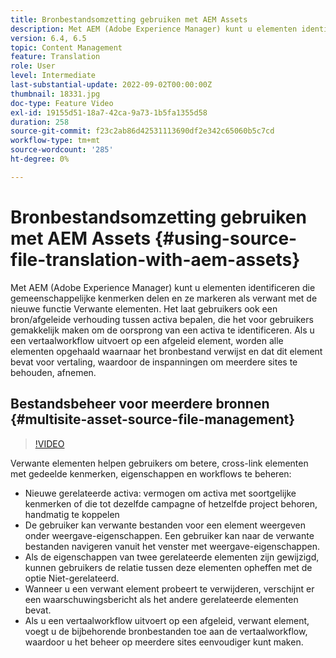 ```yaml
---
title: Bronbestandsomzetting gebruiken met AEM Assets
description: Met AEM (Adobe Experience Manager) kunt u elementen identificeren die gemeenschappelijke kenmerken delen en ze markeren als verwant met de nieuwe functie Verwante elementen. Het laat gebruikers ook een bron/afgeleide verhouding tussen activa bepalen, die het voor gebruikers gemakkelijk maken om de oorsprong van een activa te identificeren. Als u een vertaalworkflow uitvoert op een afgeleid element, worden alle elementen opgehaald waarnaar het bronbestand verwijst en dat dit element bevat voor vertaling, waardoor de inspanningen om meerdere sites te behouden, afnemen.
version: 6.4, 6.5
topic: Content Management
feature: Translation
role: User
level: Intermediate
last-substantial-update: 2022-09-02T00:00:00Z
thumbnail: 18331.jpg
doc-type: Feature Video
exl-id: 19155d51-18a7-42ca-9a73-1b5fa1355d58
duration: 258
source-git-commit: f23c2ab86d42531113690df2e342c65060b5c7cd
workflow-type: tm+mt
source-wordcount: '285'
ht-degree: 0%

---
```


# Bronbestandsomzetting gebruiken met AEM Assets {#using-source-file-translation-with-aem-assets}

Met AEM (Adobe Experience Manager) kunt u elementen identificeren die gemeenschappelijke kenmerken delen en ze markeren als verwant met de nieuwe functie Verwante elementen. Het laat gebruikers ook een bron/afgeleide verhouding tussen activa bepalen, die het voor gebruikers gemakkelijk maken om de oorsprong van een activa te identificeren. Als u een vertaalworkflow uitvoert op een afgeleid element, worden alle elementen opgehaald waarnaar het bronbestand verwijst en dat dit element bevat voor vertaling, waardoor de inspanningen om meerdere sites te behouden, afnemen.

## Bestandsbeheer voor meerdere bronnen {#multisite-asset-source-file-management}

>[!VIDEO](https://video.tv.adobe.com/v/18331?quality=12&learn=on)

Verwante elementen helpen gebruikers om betere, cross-link elementen met gedeelde kenmerken, eigenschappen en workflows te beheren:

* Nieuwe gerelateerde activa: vermogen om activa met soortgelijke kenmerken of die tot dezelfde campagne of hetzelfde project behoren, handmatig te koppelen
* De gebruiker kan verwante bestanden voor een element weergeven onder weergave-eigenschappen. Een gebruiker kan naar de verwante bestanden navigeren vanuit het venster met weergave-eigenschappen.
* Als de eigenschappen van twee gerelateerde elementen zijn gewijzigd, kunnen gebruikers de relatie tussen deze elementen opheffen met de optie Niet-gerelateerd.
* Wanneer u een verwant element probeert te verwijderen, verschijnt er een waarschuwingsbericht als het andere gerelateerde elementen bevat.
* Als u een vertaalworkflow uitvoert op een afgeleid, verwant element, voegt u de bijbehorende bronbestanden toe aan de vertaalworkflow, waardoor u het beheer op meerdere sites eenvoudiger kunt maken.
